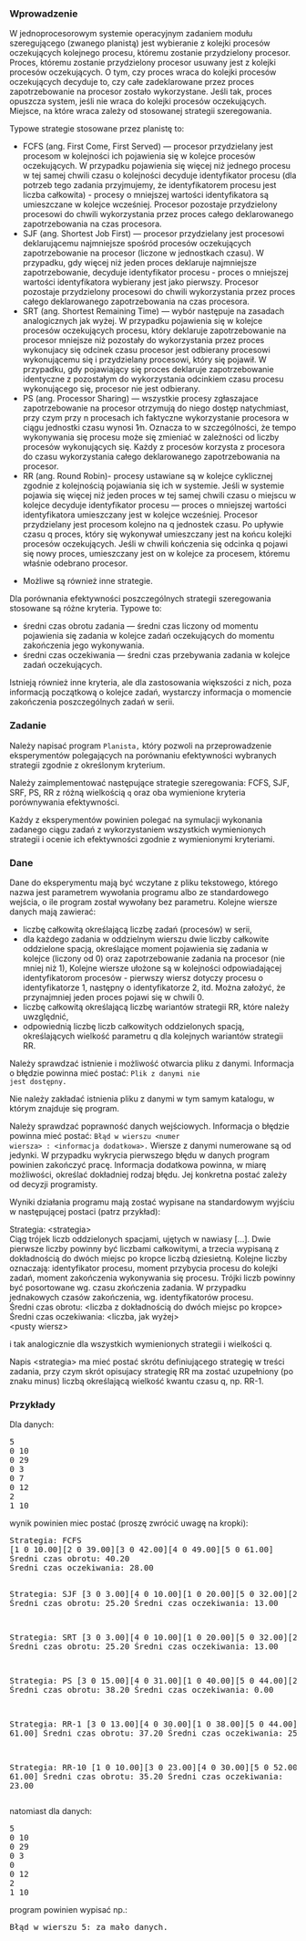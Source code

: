 <h3>Wprowadzenie</h3>

<p>W jednoprocesorowym systemie operacyjnym zadaniem modułu
szeregującego (zwanego planistą) jest wybieranie z kolejki procesów
oczekujących kolejnego procesu, któremu zostanie przydzielony procesor.
Proces, któremu zostanie przydzielony procesor usuwany jest z kolejki
procesów oczekujących. O tym, czy proces wraca do kolejki procesów
oczekujących decyduje to, czy całe zadeklarowane przez proces zapotrzebowanie
na procesor zostało wykorzystane. Jeśli tak, proces opuszcza system, jeśli
nie wraca do kolejki procesów oczekujących. Miejsce, na które wraca zależy
od stosowanej strategii szeregowania. </p>

<p>Typowe strategie stosowane przez planistę to: </p>
<ul>
  <li>FCFS (ang. First Come, First
    Served) — procesor przydzielany jest procesom w kolejności ich
    pojawienia się w kolejce procesów oczekujących. W przypadku pojawienia
    się więcej niż jednego procesu w tej samej chwili czasu o kolejności
    decyduje identyfikator procesu (dla potrzeb tego zadania przyjmujemy, że
    identyfikatorem procesu jest liczba całkowita) - procesy o mniejszej
    wartości identyfikatora są umieszczane w kolejce wcześniej. Procesor
    pozostaje przydzielony procesowi do chwili wykorzystania przez proces
    całego deklarowanego zapotrzebowania na czas procesora. </li>
  <li>SJF (ang. Shortest Job
    First) — procesor przydzielany jest procesowi deklarującemu
    najmniejsze spośród procesów oczekujących zapotrzebowanie na procesor
    (liczone w jednostkach czasu). W przypadku, gdy więcej niż jeden proces
    deklaruje najmniejsze zapotrzebowanie, decyduje identyfikator procesu -
    proces o mniejszej wartości identyfikatora wybierany jest jako pierwszy.
    Procesor pozostaje przydzielony procesowi do chwili wykorzystania przez
    proces całego deklarowanego zapotrzebowania na czas procesora. </li>
  <li>SRT (ang. Shortest Remaining
    Time) — wybór następuje na zasadach analogicznych jak wyżej. W
    przypadku pojawienia się w kolejce procesów oczekujących procesu, który
    deklaruje zapotrzebowanie na procesor mniejsze niż pozostały do
    wykorzystania przez proces wykonujacy się odcinek czasu procesor jest
    odbierany procesowi wykonującemu się i przydzielany procesowi, który
    się pojawił. W przypadku, gdy pojawiający się proces deklaruje
    zapotrzebowanie identyczne z pozostałym do wykorzystania odcinkiem czasu
    procesu wykonującego się, procesor nie jest odbierany. </li>
  <li>PS (ang. Processor
    Sharing) — wszystkie procesy zgłaszajace zapotrzebowanie na
    procesor otrzymują do niego dostęp natychmiast, przy czym przy n procesach ich faktyczne wykorzystanie procesora w
    ciągu jednostki czasu wynosi 1∕n. Oznacza to w szczególności, że tempo
    wykonywania się procesu może się zmieniać w zależności od liczby
    procesów wykonujących się. Każdy z procesów korzysta z procesora do
    czasu wykorzystania całego deklarowanego zapotrzebowania na procesor. </li>
  <li>RR (ang. Round Robin)-
    procesy ustawiane są w kolejce cyklicznej zgodnie z kolejnością
    pojawiania się ich w systemie. Jeśli w systemie pojawia się więcej niż
    jeden proces w tej samej chwili czasu o miejscu w kolejce decyduje
    identyfikator procesu — proces o mniejszej wartości identyfikatora
    umieszczany jest w kolejce wcześniej. Procesor przydzielany jest procesom
    kolejno na q jednostek czasu. Po upływie czasu q proces, który się
    wykonywał umieszczany jest na końcu kolejki procesów oczekujących.
    Jeśli w chwili kończenia się odcinka q pojawi się nowy proces,
    umieszczany jest on w kolejce za procesem, któremu właśnie odebrano
    procesor. </li>
  <li>
    <p>Możliwe są również inne strategie. </p>
  </li>
</ul>


<p>Dla porównania efektywności poszczególnych strategii
szeregowania stosowane są różne kryteria. Typowe to: </p>
<ul>
  <li>średni czas obrotu zadania — średni czas liczony od
    momentu pojawienia się zadania w kolejce zadań oczekujących do momentu
    zakończenia jego wykonywania. </li>
  <li>średni czas oczekiwania — średni czas przebywania
    zadania w kolejce zadań oczekujących.</li>
</ul>

<p>Istnieją również inne kryteria, ale dla zastosowania
większości z nich, poza informacją początkową o kolejce zadań, wystarczy
informacja o momencie zakończenia poszczególnych zadań w serii. </p>

<p></p>

<h3>Zadanie</h3>

<p>Należy napisać program <code>Planista,</code> który
pozwoli na przeprowadzenie eksperymentów polegających na porównaniu
efektywności wybranych strategii zgodnie z określonym kryterium.
</p>

<p>Należy zaimplementować następujące strategie
szeregowania: FCFS, SJF, SRF, PS, RR z różną wielkością <code>q</code>
oraz oba wymienione kryteria porównywania efektywności. </p>

<p>Każdy z eksperymentów powinien polegać na symulacji
wykonania zadanego ciągu zadań z wykorzystaniem wszystkich wymienionych
strategii i ocenie ich efektywności zgodnie z wymienionymi kryteriami. </p>

<p></p>

<h3>Dane</h3>

<p>Dane do eksperymentu mają być wczytane z pliku
tekstowego, którego nazwa jest parametrem wywołania programu albo ze
standardowego wejścia, o ile program został wywołany bez parametru. Kolejne
wiersze danych mają zawierać: </p>
<ul>
  <li>liczbę całkowitą określającą liczbę zadań
    (procesów) w serii, </li>
  <li>dla każdego zadania w oddzielnym wierszu dwie liczby
    całkowite oddzielone spacją, określające moment pojawienia się zadania
    w kolejce (liczony od 0) oraz zapotrzebowanie zadania na procesor (nie
    mniej niż 1), Kolejne wiersze ułożone są w kolejności odpowiadającej
    identyfikatorom procesów - pierwszy wiersz dotyczy procesu o
    identyfikatorze 1, następny o identyfikatorze 2, itd. Można założyć,
    że przynajmniej jeden proces pojawi się w chwili 0. </li>
  <li>liczbę całkowitą określającą liczbę wariantów
    strategii RR, które należy uwzględnić, </li>
  <li>odpowiednią liczbę liczb całkowitych oddzielonych
    spacją, określających wielkość parametru q dla kolejnych wariantów
    strategii RR.</li>
</ul>

<p>Należy sprawdzać istnienie i możliwość otwarcia pliku z
danymi. Informacja o błędzie powinna mieć postać: <code>Plik z danymi nie
jest dostępny. </code></p>

<p>Nie należy zakładać istnienia pliku z danymi w tym samym
katalogu, w którym znajduje się program. </p>

<p>Należy sprawdzać poprawność danych wejściowych.
Informacja o błędzie powinna mieć postać: <code>Błąd w wierszu &lt;numer
wiersza&gt; : &lt;informacja dodatkowa&gt;.</code> Wiersze z danymi numerowane
są od jedynki. W przypadku wykrycia pierwszego błędu w danych program
powinien zakończyć pracę. Informacja dodatkowa powinna, w miarę
możliwości, określać dokładniej rodzaj błędu. Jej konkretna postać
zależy od decyzji programisty. </p>

<p>Wyniki działania programu mają zostać wypisane na
standardowym wyjściu w następującej postaci (patrz przykład):
</p>

<div>
Strategia: &lt;strategia&gt;</div>

<div>
Ciąg trójek liczb oddzielonych spacjami, ujętych w nawiasy [...]. Dwie
pierwsze liczby powinny być liczbami całkowitymi, a trzecia wypisaną z
dokładnością do dwóch miejsc po kropce liczbą dziesietną. Kolejne liczby
oznaczają: identyfikator procesu, moment przybycia procesu do kolejki zadań,
moment zakończenia wykonywania się procesu. Trójki liczb powinny być
posortowane wg. czasu zkończenia zadania. W przypadku jednakowych czasów
zakończenia, wg. identyfikatorów procesu. </div>

<div>
Średni czas obrotu: &lt;liczba z dokładnością do dwóch miejsc po
kropce&gt; </div>

<div>
Średni czas oczekiwania: &lt;liczba, jak wyżej&gt; </div>

<div>
&lt;pusty wiersz&gt; </div>

<p>i tak analogicznie dla wszystkich wymienionych strategii i
wielkości q. </p>

<p>Napis &lt;strategia&gt; ma mieć postać skrótu definiującego strategię w
treści zadania, przy czym skrót opisujacy strategię RR ma zostać
uzupełniony (po znaku minus) liczbą określającą wielkość kwantu czasu q,
np. RR-1.</p>

<h3>Przykłady</h3>

<p>Dla danych:</p>
<pre>5
0 10
0 29
0 3
0 7
0 12
2
1 10</pre>

<p>wynik powinien miec postać (proszę zwrócić uwagę na kropki):</p>

<p></p>
<pre>Strategia: FCFS
[1 0 10.00][2 0 39.00][3 0 42.00][4 0 49.00][5 0 61.00]
Średni czas obrotu: 40.20
Średni czas oczekiwania: 28.00

Strategia: SJF
[3 0 3.00][4 0 10.00][1 0 20.00][5 0 32.00][2 0 61.00]
Średni czas obrotu: 25.20
Średni czas oczekiwania: 13.00

Strategia: SRT
[3 0 3.00][4 0 10.00][1 0 20.00][5 0 32.00][2 0 61.00]
Średni czas obrotu: 25.20
Średni czas oczekiwania: 13.00

Strategia: PS
[3 0 15.00][4 0 31.00][1 0 40.00][5 0 44.00][2 0 61.00]
Średni czas obrotu: 38.20
Średni czas oczekiwania: 0.00

Strategia: RR-1
[3 0 13.00][4 0 30.00][1 0 38.00][5 0 44.00][2 0 61.00]
Średni czas obrotu: 37.20
Średni czas oczekiwania: 25.00

Strategia: RR-10
[1 0 10.00][3 0 23.00][4 0 30.00][5 0 52.00][2 0 61.00]
Średni czas obrotu: 35.20
Średni czas oczekiwania: 23.00</pre>

<p>natomiast dla danych:</p>
<pre>5
0 10
0 29
0 3
0
0 12
2
1 10</pre>
program powinien wypisać np.: 
<pre>Błąd w wierszu 5: za mało danych.</pre>
